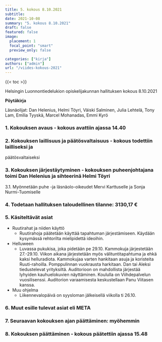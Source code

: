 ```yaml
---
title: 5. kokous 8.10.2021
subtitle: 
date: 2021-10-08
summary: "5. kokous 8.10.2021"
draft: false
featured: false
image:
  placement: 1
  focal_point: "smart"
  preview_only: false

categories: ["kirja"]
authors: ["admin"]
url: "/viides-kokous-2021"
---
```

{{< toc >}}

Helsingin Luonnontiedelukion opiskelijakunnan hallituksen kokous 8.10.2021

**Pöytäkirja**

Läsnäolijat: Dan Helenius, Helmi Töyri, Väiski Salminen, Julia Lehtelä, Tony Lam, Emilia Tyyskä, Marcel Mohanadas, Emmi Kyrö

 

### **1. Kokouksen avaus** - kokous avattiin ajassa 14.40

### **2. Kokouksen laillisuus ja päätösvaltaisuu**s - kokous todettiin lailliseksi ja

päätösvaltaiseksi

### **3. Kokouksen järjestäytyminen** - kokouksen puheenjohtajana toimi Dan Helenius ja sihteerinä Helmi Töyri

3.1. Myönnetään puhe -ja läsnäolo-oikeudet Mervi Karttuselle ja Sonja Nurmi-Tuomiselle

### **4. Todetaan hallituksen taloudellinen tilanne: 3130,17 €**

### **5. Käsiteltävät asiat**

- Ruutirahat ja niiden käyttö
  - Ruutirahoja päätetään käyttää tapahtuman järjestämiseen. Käydään kysymässä rehtorilta mielipidettä ideoihin.
- Helluween
  - Luvassa pukukisa, joka pidetään pe 29.10. Kammokuja järjestetään 27.-29.10. Viikon aikana järjestetään myös välituntitapahtuma ja ehkä kaksi helluradiota. Kammokujaa varten hankitaan asuja ja koristeita Ruuti-rahoilla. Pomppulinnan vuokrausta harkitaan. Dan tai Aleksi tiedustelevat yrityksiltä. Auditorioon on mahdollista järjestää lyhyiden kauhuelokuvien näyttäminen. Koululla on Viihdepalvelun vuosilisenssi. Auditorion varaamisesta keskustellaan Panu Viitasen kanssa. 
- Muu ohjelma
  - Liikennevalopäivä on syysloman jälkeisellä viikolla ti 26.10.

### **6. Muut esille tulevat asiat eli META**

### **7. Seuraavan kokouksen ajan päättäminen: myöhemmin**

### **8. Kokouksen päättäminen -** kokous päätettiin ajassa 15.48

 


